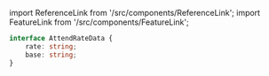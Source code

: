 import ReferenceLink from '/src/components/ReferenceLink';
import FeatureLink from '/src/components/FeatureLink';

<ReferenceLink href="/docs/attendance-management-system/reference/interface/attendRateData"/>
<FeatureLink href="/docs/attendance-management-system/feature/interface/attendRateData"/>


```ts title="/src/main.ts"
interface AttendRateData {
    rate: string;
    base: string;
}
```